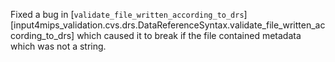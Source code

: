 Fixed a bug in
[`validate_file_written_according_to_drs`][input4mips_validation.cvs.drs.DataReferenceSyntax.validate_file_written_according_to_drs]
which caused it to break if the file contained metadata which was not a string.

